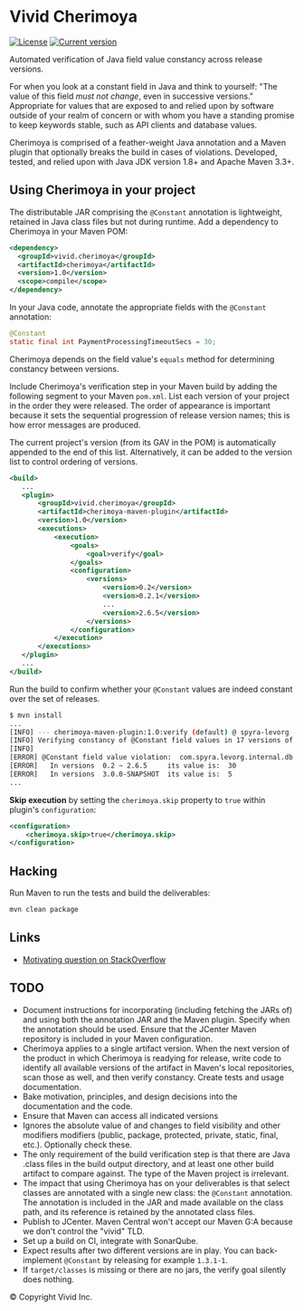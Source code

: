 # Vivid Cherimoya

[![License](https://img.shields.io/badge/license-Apache%202-blue.svg?style=flat-square)](LICENSE.txt)
[![Current version](https://img.shields.io/badge/JCenter-v1.0-239922.svg?style=flat-square)](https://bintray.com/vivid/vivid/vivid%3Acherimoya)

Automated verification of Java field value constancy across release versions.


For when you look at a constant field in Java and think to yourself: "The value of this field *must not change*, even in successive versions."
Appropriate for values that are exposed to and relied upon by software outside of your realm of concern or with whom you have a standing promise to keep keywords stable, such as API clients and database values.

Cherimoya is comprised of a feather-weight Java annotation and a Maven plugin that optionally breaks the build in cases of violations.
Developed, tested, and relied upon with Java JDK version 1.8+ and Apache Maven 3.3+.


## Using Cherimoya in your project

The distributable JAR comprising the `@Constant` annotation is lightweight, retained in Java class files but not during runtime. Add a dependency to Cherimoya in your Maven POM:

```xml
<dependency>
  <groupId>vivid.cherimoya</groupId>
  <artifactId>cherimoya</artifactId>
  <version>1.0</version>
  <scope>compile</scope>
</dependency>
```

In your Java code, annotate the appropriate fields with the `@Constant` annotation:

```java
@Constant
static final int PaymentProcessingTimeoutSecs = 30;
```

Cherimoya depends on the field value's `equals` method for determining constancy between versions.

Include Cherimoya's verification step in your Maven build by adding the following segment to your Maven `pom.xml`.
List each version of your project in the order they were released.
The order of appearance is important because it sets the sequential progression of release version names; this is how error messages are produced.

The current project's version (from its GAV in the POM) is automatically appended to the end of this list.
Alternatively, it can be added to the version list to control ordering of versions.

```xml
<build>
   ...
   <plugin>
       <groupId>vivid.cherimoya</groupId>
       <artifactId>cherimoya-maven-plugin</artifactId>
       <version>1.0</version>
       <executions>
           <execution>
               <goals>
                   <goal>verify</goal>
               </goals>
               <configuration>
                   <versions>
                       <version>0.2</version>
                       <version>0.2.1</version>
                       ...
                       <version>2.6.5</version>
                   </versions>
               </configuration>
           </execution>
       </executions>
   </plugin>
   ...
</build>
```

Run the build to confirm whether your `@Constant` values are indeed constant over the set of releases.

```bash
$ mvn install
...
[INFO] --- cherimoya-maven-plugin:1.0:verify (default) @ spyra-levorg ---
[INFO] Verifying constancy of @Constant field values in 17 versions of com.spyra:levorg  0.2  0.2.1  ...
[INFO]
[ERROR] @Constant field value violation:  com.spyra.levorg.internal.db.PaymentProcessingTimeoutSecs
[ERROR]   In versions  0.2 ~ 2.6.5     its value is:  30
[ERROR]   In versions  3.0.0-SNAPSHOT  its value is:  5
...
```


__Skip execution__ by setting the `cherimoya.skip` property to `true` within plugin's `configuration`:
```xml
<configuration>
    <cherimoya.skip>true</cherimoya.skip>
</configuration>
```


## Hacking

Run Maven to run the tests and build the deliverables:
```bash
mvn clean package
```


## Links

- [Motivating question on StackOverflow](https://stackoverflow.com/questions/41393794/good-practices-for-breaking-maven-build-when-specific-class-members-change-val)


## TODO

- Document instructions for incorporating (including fetching the JARs of) and using both the annotation JAR and the Maven plugin. Specify when the annotation should be used. Ensure that the JCenter Maven repository is included in your Maven configuration.
- Cherimoya applies to a single artifact version. When the next version of the product in which Cherimoya is readying for release, write code to identify all available versions of the artifact in Maven's local repositories, scan those as well, and then verify constancy. Create tests and usage documentation.
- Bake motivation, principles, and design decisions into the documentation and the code.
- Ensure that Maven can access all indicated versions
- Ignores the absolute value of and changes to field visibility and other modifiers modifiers (public, package, protected, private, static, final, etc.). Optionally check these.
- The only requirement of the build verification step is that there are Java .class files in the build output directory, and at least one other build artifact to compare against. The type of the Maven project is irrelevant.
- The impact that using Cherimoya has on your deliverables is that select classes are annotated with a single new class: the `@Constant` annotation. The annotation is included in the JAR and made available on the class path, and its reference is retained by the annotated class files.
- Publish to JCenter. Maven Central won't accept our Maven G:A because we don't control the "vivid" TLD.
- Set up a build on CI, integrate with SonarQube.
- Expect results after two different versions are in play. You can back-implement `@Constant` by releasing for example `1.3.1-1`.
- If `target/classes` is missing or there are no jars, the verify goal silently does nothing.


© Copyright Vivid Inc.
